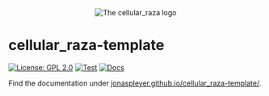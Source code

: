 <div align="center">
    <picture>
        <source media="(prefers-color-scheme: dark)" srcset="https://raw.githubusercontent.com/jonaspleyer/cellular_raza-homepage/main/static/logos/cellular_raza_dark_mode.svg">
        <source media="(prefers-color-scheme: light)" srcset="https://raw.githubusercontent.com/jonaspleyer/cellular_raza-homepage/main/static/logos/cellular_raza.svg">
        <img alt="The cellular_raza logo" src="doc/cellular_raza.svg">
    </picture>
</div>

# cellular_raza-template
[![License: GPL 2.0](https://img.shields.io/github/license/jonaspleyer/cellular_raza-template?style=flat-square)](https://opensource.org/license/gpl-2-0/)
[![Test](https://img.shields.io/github/actions/workflow/status/jonaspleyer/cellular_raza-template/test_stable.yml?label=Test&style=flat-square)](https://github.com/jonaspleyer/cellular_raza/actions)
[![Docs](https://img.shields.io/github/actions/workflow/status/jonaspleyer/cellular_raza-template/docs.yml?label=Docs&style=flat-square)](https://github.com/jonaspleyer/cellular_raza/actions)

Find the documentation under [jonaspleyer.github.io/cellular_raza-template/](https://jonaspleyer.github.io/cellular_raza-template/).

